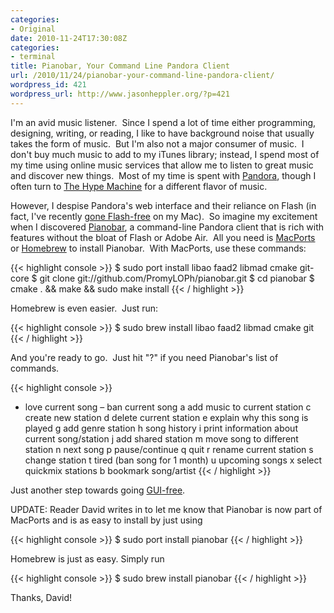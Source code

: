 ```yaml
---
categories:
- Original
date: 2010-11-24T17:30:08Z
categories:
- terminal
title: Pianobar, Your Command Line Pandora Client
url: /2010/11/24/pianobar-your-command-line-pandora-client/
wordpress_id: 421
wordpress_url: http://www.jasonheppler.org/?p=421
---
```


I'm an avid music listener.  Since I spend a lot of time either programming, designing, writing, or reading, I like to have background noise that usually takes the form of music.  But I'm also not a major consumer of music.  I don't buy much music to add to my iTunes library; instead, I spend most of my time using online music services that allow me to listen to great music and discover new things.  Most of my time is spent with <a href="http://www.pandora.com">Pandora</a>, though I often turn to <a href="http://www.hypem.com">The Hype Machine</a> for a different flavor of music. <!--more-->

However, I despise Pandora's web interface and their reliance on Flash (in fact, I've recently <a href="http://daringfireball.net/2010/11/flash_free_and_cheating_with_google_chrome">gone Flash-free</a> on my Mac).  So imagine my excitement when I discovered <a href="http://github.com/PromyLOPh/pianobar">Pianobar</a>, a command-line Pandora client that is rich with features without the bloat of Flash or Adobe Air.  All you need is <a href="http://www.macports.org/">MacPorts</a> or <a href="http://github.com/mxcl/homebrew">Homebrew</a> to install Pianobar.  With MacPorts, use these commands:

{{< highlight console >}}
$ sudo port install libao faad2 libmad cmake git-core
$ git clone git://github.com/PromyLOPh/pianobar.git
$ cd pianobar
$ cmake . &amp;&amp; make &amp;&amp; sudo make install
{{< / highlight >}}

Homebrew is even easier.  Just run:

{{< highlight console >}}
$ sudo brew install libao faad2 libmad cmake git
{{< / highlight >}}

And you're ready to go.  Just hit "?" if you need Pianobar's list of commands.

{{< highlight console >}}
+ love current song
– ban current song
a add music to current station
c create new station
d delete current station
e explain why this song is played
g add genre station
h song history
i print information about current song/station
j add shared station
m move song to different station
n next song
p pause/continue
q quit
r rename current station
s change station
t tired (ban song for 1 month)
u upcoming songs
x select quickmix stations
b bookmark song/artist
{{< / highlight >}}

Just another step towards going <a href="http://twitter.com/#!/jaheppler/status/24679139192">GUI-free</a>.

UPDATE: Reader David writes in to let me know that Pianobar is now part of MacPorts and is as easy to install by just using

{{< highlight console >}}
$ sudo port install pianobar
{{< / highlight >}}

Homebrew is just as easy.  Simply run

{{< highlight console >}}
$ sudo brew install pianobar
{{< / highlight >}}

Thanks, David!
